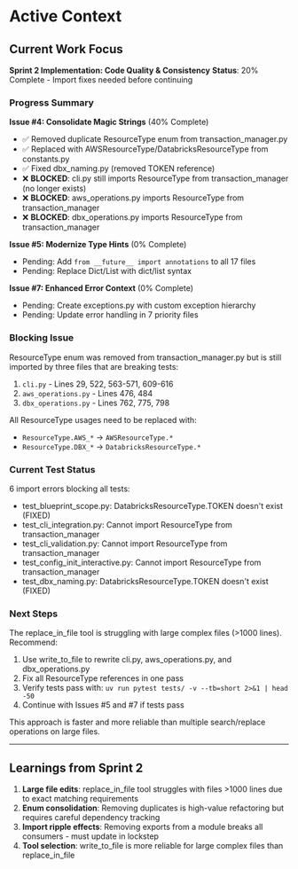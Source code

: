 # Active Context

## Current Work Focus

**Sprint 2 Implementation: Code Quality & Consistency**
**Status**: 20% Complete - Import fixes needed before continuing

### Progress Summary

**Issue #4: Consolidate Magic Strings** (40% Complete)

- ✅ Removed duplicate ResourceType enum from transaction_manager.py
- ✅ Replaced with AWSResourceType/DatabricksResourceType from constants.py  
- ✅ Fixed dbx_naming.py (removed TOKEN reference)
- ❌ **BLOCKED**: cli.py still imports ResourceType from transaction_manager (no longer exists)
- ❌ **BLOCKED**: aws_operations.py imports ResourceType from transaction_manager
- ❌ **BLOCKED**: dbx_operations.py imports ResourceType from transaction_manager

**Issue #5: Modernize Type Hints** (0% Complete)

- Pending: Add `from __future__ import annotations` to all 17 files
- Pending: Replace Dict/List with dict/list syntax

**Issue #7: Enhanced Error Context** (0% Complete)

- Pending: Create exceptions.py with custom exception hierarchy
- Pending: Update error handling in 7 priority files

### Blocking Issue

ResourceType enum was removed from transaction_manager.py but is still imported by three files that are breaking tests:

1. `cli.py` - Lines 29, 522, 563-571, 609-616
2. `aws_operations.py` - Lines 476, 484
3. `dbx_operations.py` - Lines 762, 775, 798

All ResourceType usages need to be replaced with:

- `ResourceType.AWS_*` → `AWSResourceType.*`
- `ResourceType.DBX_*` → `DatabricksResourceType.*`

### Current Test Status

6 import errors blocking all tests:

- test_blueprint_scope.py: DatabricksResourceType.TOKEN doesn't exist (FIXED)
- test_cli_integration.py: Cannot import ResourceType from transaction_manager
- test_cli_validation.py: Cannot import ResourceType from transaction_manager  
- test_config_init_interactive.py: Cannot import ResourceType from transaction_manager
- test_dbx_naming.py: DatabricksResourceType.TOKEN doesn't exist (FIXED)

### Next Steps

The replace_in_file tool is struggling with large complex files (>1000 lines). Recommend:

1. Use write_to_file to rewrite cli.py, aws_operations.py, and dbx_operations.py
2. Fix all ResourceType references in one pass
3. Verify tests pass with: `uv run pytest tests/ -v --tb=short 2>&1 | head -50`
4. Continue with Issues #5 and #7 if tests pass

This approach is faster and more reliable than multiple search/replace operations on large files.

---

## Learnings from Sprint 2

1. **Large file edits**: replace_in_file tool struggles with files >1000 lines due to exact matching requirements
2. **Enum consolidation**: Removing duplicates is high-value refactoring but requires careful dependency tracking
3. **Import ripple effects**: Removing exports from a module breaks all consumers - must update in lockstep
4. **Tool selection**: write_to_file is more reliable for large complex files than replace_in_file
